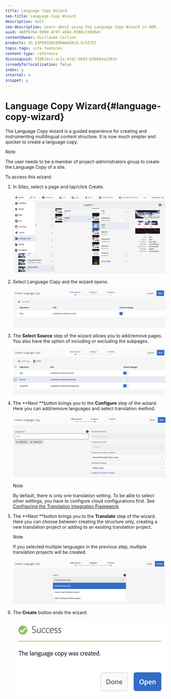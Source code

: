 ```yaml
---
title: Language Copy Wizard
seo-title: Language Copy Wizard
description: null
seo-description: Learn about using the Language Copy Wizard in AEM.
uuid: 4b0f6764-099d-4c97-a68e-0380c336b6dc
contentOwner: Guillaume Carlino
products: SG_EXPERIENCEMANAGER/6.4/SITES
topic-tags: site-features
content-type: reference
discoiquuid: f5067ecc-ac1a-47dc-bb93-b36964a2202e
isreadyforlocalization: false
index: y
internal: n
snippet: y
---
```


# Language Copy Wizard{#language-copy-wizard}

The Language Copy wizard is a guided experience for creating and instrumenting multilingual content structure. It is now much simpler and quicker to create a language copy.

>[!NOTE]
>
>The user needs to be a member of project-administrators group to create the Language Copy of a site.

To access this wizard:

1. In Sites, select a page and tap/click Create.

   ![](assets/chlimage_1-51.jpeg)

1. Select Language Copy and the wizard opens.

   ![](assets/chlimage_1-52.jpeg)

1. The **Select Source** step of the wizard allows you to add/remove pages. You also have the option of including or excluding the subpages.

   ![](assets/chlimage_1-53.jpeg)

1. The **Next **button brings you to the **Configure** step of the wizard. Here you can add/remove languages and select translation method.

   ![](assets/chlimage_1-54.jpeg)

   >[!NOTE]
   >
   >By default, there is only one translation setting. To be able to select other settings, you have to configure cloud configurations first. See [Configuring the Translation Integration Framework](../../../sites/administering/using/tc-tic.md).

1. The **Next **button brings you to the **Translate** step of the wizard. Here you can choose between creating the structure only, creating a new translation project or adding to an existing translation project.

   >[!NOTE]
   >
   >If you selected multiple languages in the previous step, multiple translation projects will be created.

   ![](assets/chlimage_1-55.jpeg)

1. The **Create** button ends the wizard.

   ![](assets/chlimage_1-56.jpeg)

